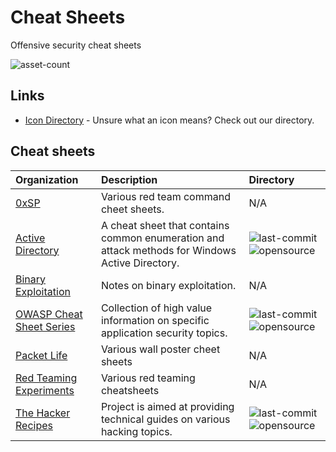 # Cheat Sheets

Offensive security cheat sheets

![asset-count](https://img.shields.io/badge/Tools%20%26%20Resources%20Available-7-3c85d4?style=for-the-badge)

## Links <!-- {docsify-ignore} -->
- [Icon Directory](../ICONS.md) - Unsure what an icon means? Check out our directory.

## Cheat sheets

| Organization | Description | Directory |
| :--- | :--- | :--- |
| [0xSP](https://0xsp.com/) | Various red team command cheet sheets. | N/A |
| [Active Directory](https://github.com/S1ckB0y1337/Active-Directory-Exploitation-Cheat-Sheet) | A cheat sheet that contains common enumeration and attack methods for Windows Active Directory. | ![last-commit](https://img.shields.io/github/last-commit/S1ckB0y1337/Active-Directory-Exploitation-Cheat-Sheet?color=3c85d4&style=flat-square) ![opensource](https://raw.githubusercontent.com/InfosecHouse/InfosecHouse/main/docs/icons/opensource.png) |
| [Binary Exploitation](https://ir0nstone.gitbook.io/notes/) | Notes on binary exploitation. | N/A |
| [OWASP Cheat Sheet Series](https://github.com/OWASP/CheatSheetSeries) | Collection of high value information on specific application security topics. | ![last-commit](https://img.shields.io/github/last-commit/OWASP/CheatSheetSeries?color=3c85d4&style=flat-square) ![opensource](https://raw.githubusercontent.com/InfosecHouse/InfosecHouse/main/docs/icons/opensource.png) |
| [Packet Life](https://packetlife.net/library/cheat-sheets/) | Various wall poster cheet sheets | N/A |
| [Red Teaming Experiments](https://www.ired.team/) | Various red teaming cheatsheets | N/A |
| [The Hacker Recipes](https://github.com/ShutdownRepo/The-Hacker-Recipes) | Project is aimed at providing technical guides on various hacking topics. | ![last-commit](https://img.shields.io/github/last-commit/ShutdownRepo/The-Hacker-Recipes?color=3c85d4&style=flat-square) ![opensource](https://raw.githubusercontent.com/InfosecHouse/InfosecHouse/main/docs/icons/opensource.png) |
